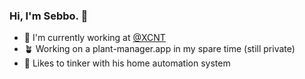 ### Hi, I'm Sebbo. 👋

- 💼 I'm currently working at [@XCNT](https://github.com/xcnt)
- 🪴 Working on a plant-manager.app in my spare time (still private)
- 🤖 Likes to tinker with his home automation system

<!--
**sebbo2002/sebbo2002** is a ✨ _special_ ✨ repository because its `README.md` (this file) appears on your GitHub profile.

Here are some ideas to get you started:

- 🔭 I’m currently working on ...
- 🌱 I’m currently learning ...
- 👯 I’m looking to collaborate on ...
- 🤔 I’m looking for help with ...
- 💬 Ask me about ...
- 📫 How to reach me: ...
- 😄 Pronouns: ...
- ⚡ Fun fact: ...
-->
